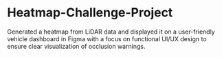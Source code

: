 # Heatmap-Challenge-Project
Generated a heatmap from LiDAR data and displayed it on a user-friendly vehicle dashboard in Figma with a focus on functional UI/UX design to ensure clear visualization of occlusion warnings.
